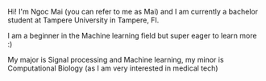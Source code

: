 Hi! I'm Ngoc Mai (you can refer to me as Mai) and I am currently a bachelor student at Tampere University in Tampere, FI. 

I am a beginner in the Machine learning field but super eager to learn more :)

My major is Signal processing and Machine learning, my minor is Computational Biology (as I am very interested in medical tech)
